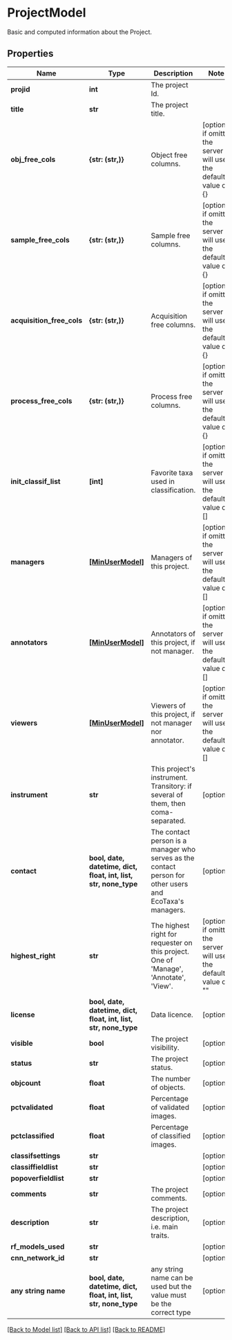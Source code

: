 # ProjectModel

Basic and computed information about the Project.

## Properties
Name | Type | Description | Notes
------------ | ------------- | ------------- | -------------
**projid** | **int** | The project Id. | 
**title** | **str** | The project title. | 
**obj_free_cols** | **{str: (str,)}** | Object free columns. | [optional]  if omitted the server will use the default value of {}
**sample_free_cols** | **{str: (str,)}** | Sample free columns. | [optional]  if omitted the server will use the default value of {}
**acquisition_free_cols** | **{str: (str,)}** | Acquisition free columns. | [optional]  if omitted the server will use the default value of {}
**process_free_cols** | **{str: (str,)}** | Process free columns. | [optional]  if omitted the server will use the default value of {}
**init_classif_list** | **[int]** | Favorite taxa used in classification. | [optional]  if omitted the server will use the default value of []
**managers** | [**[MinUserModel]**](MinUserModel.md) | Managers of this project. | [optional]  if omitted the server will use the default value of []
**annotators** | [**[MinUserModel]**](MinUserModel.md) | Annotators of this project, if not manager. | [optional]  if omitted the server will use the default value of []
**viewers** | [**[MinUserModel]**](MinUserModel.md) | Viewers of this project, if not manager nor annotator. | [optional]  if omitted the server will use the default value of []
**instrument** | **str** | This project&#39;s instrument. Transitory: if several of them, then coma-separated. | [optional] 
**contact** | **bool, date, datetime, dict, float, int, list, str, none_type** | The contact person is a manager who serves as the contact person for other users and EcoTaxa&#39;s managers. | [optional] 
**highest_right** | **str** | The highest right for requester on this project. One of &#39;Manage&#39;, &#39;Annotate&#39;, &#39;View&#39;. | [optional]  if omitted the server will use the default value of ""
**license** | **bool, date, datetime, dict, float, int, list, str, none_type** | Data licence. | [optional] 
**visible** | **bool** | The project visibility. | [optional] 
**status** | **str** | The project status. | [optional] 
**objcount** | **float** | The number of objects. | [optional] 
**pctvalidated** | **float** | Percentage of validated images. | [optional] 
**pctclassified** | **float** | Percentage of classified images. | [optional] 
**classifsettings** | **str** |  | [optional] 
**classiffieldlist** | **str** |  | [optional] 
**popoverfieldlist** | **str** |  | [optional] 
**comments** | **str** | The project comments. | [optional] 
**description** | **str** | The project description, i.e. main traits. | [optional] 
**rf_models_used** | **str** |  | [optional] 
**cnn_network_id** | **str** |  | [optional] 
**any string name** | **bool, date, datetime, dict, float, int, list, str, none_type** | any string name can be used but the value must be the correct type | [optional]

[[Back to Model list]](../README.md#documentation-for-models) [[Back to API list]](../README.md#documentation-for-api-endpoints) [[Back to README]](../README.md)


